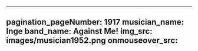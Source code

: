 ------
pagination_pageNumber: 1917
musician_name: Inge
band_name: Against Me!
img_src: images/musician1952.png
onmouseover_src: 
------
